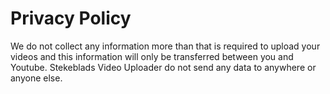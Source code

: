 # Privacy Policy
We do not collect any information more than that is required to upload
your videos and this information will only be transferred between you and
Youtube. Stekeblads Video Uploader do not send any data to anywhere or
anyone else.
